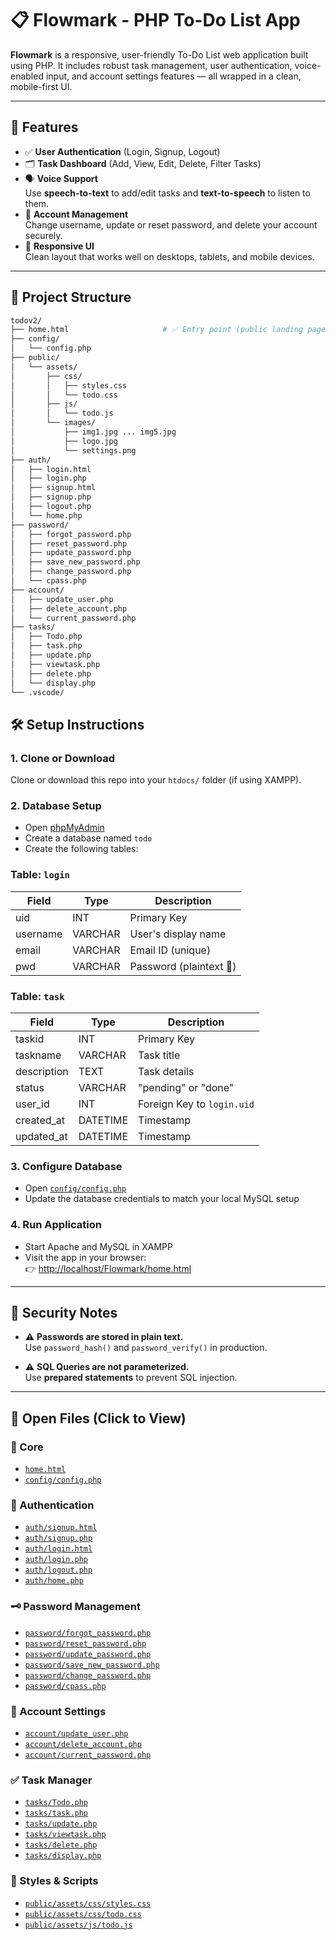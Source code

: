# 📋 Flowmark - PHP To-Do List App

**Flowmark** is a responsive, user-friendly To-Do List web application built using PHP. It includes robust task management, user authentication, voice-enabled input, and account settings features — all wrapped in a clean, mobile-first UI.

---

## 🚀 Features

- ✅ **User Authentication** (Login, Signup, Logout)
- 🗂️ **Task Dashboard** (Add, View, Edit, Delete, Filter Tasks)
- 🗣️ **Voice Support**  
  Use **speech-to-text** to add/edit tasks and **text-to-speech** to listen to them.
- 🔐 **Account Management**  
  Change username, update or reset password, and delete your account securely.
- 📱 **Responsive UI**  
  Clean layout that works well on desktops, tablets, and mobile devices.

---

## 📁 Project Structure

```bash
todov2/
├── home.html                     # ✅ Entry point (public landing page)
├── config/
│   └── config.php
├── public/
│   └── assets/
│       ├── css/
│       │   ├── styles.css
│       │   └── todo.css
│       ├── js/
│       │   └── todo.js
│       └── images/
│           ├── img1.jpg ... img5.jpg
│           ├── logo.jpg
│           └── settings.png
├── auth/
│   ├── login.html
│   ├── login.php
│   ├── signup.html
│   ├── signup.php
│   ├── logout.php
│   └── home.php
├── password/
│   ├── forgot_password.php
│   ├── reset_password.php
│   ├── update_password.php
│   ├── save_new_password.php
│   ├── change_password.php
│   └── cpass.php
├── account/
│   ├── update_user.php
│   ├── delete_account.php
│   └── current_password.php
├── tasks/
│   ├── Todo.php
│   ├── task.php
│   ├── update.php
│   ├── viewtask.php
│   ├── delete.php
│   └── display.php
└── .vscode/
```
## 🛠️ Setup Instructions

### 1. Clone or Download
Clone or download this repo into your `htdocs/` folder (if using XAMPP).

### 2. Database Setup
- Open [phpMyAdmin](http://localhost/phpmyadmin)
- Create a database named `todo`
- Create the following tables:

### Table: `login`

| Field     | Type    | Description          |
|-----------|---------|----------------------|
| uid       | INT     | Primary Key          |
| username  | VARCHAR | User's display name  |
| email     | VARCHAR | Email ID (unique)    |
| pwd       | VARCHAR | Password (plaintext 🔴) |

### Table: `task`

| Field        | Type     | Description                  |
|--------------|----------|------------------------------|
| taskid       | INT      | Primary Key                  |
| taskname     | VARCHAR  | Task title                   |
| description  | TEXT     | Task details                 |
| status       | VARCHAR  | "pending" or "done"          |
| user_id      | INT      | Foreign Key to `login.uid`   |
| created_at   | DATETIME | Timestamp                    |
| updated_at   | DATETIME | Timestamp                    |

### 3. Configure Database
- Open [`config/config.php`](config/config.php)
- Update the database credentials to match your local MySQL setup

### 4. Run Application
- Start Apache and MySQL in XAMPP
- Visit the app in your browser:  
  👉 [http://localhost/Flowmark/home.html](http://localhost/Flowmark/home.html)

---

## 🔐 Security Notes

- ⚠️ **Passwords are stored in plain text.**  
  Use `password_hash()` and `password_verify()` in production.

- ⚠️ **SQL Queries are not parameterized.**  
  Use **prepared statements** to prevent SQL injection.

---

## 📂 Open Files (Click to View)

### 🔧 Core
- [`home.html`](home.html)
- [`config/config.php`](config/config.php)

### 🔐 Authentication
- [`auth/signup.html`](auth/signup.html)
- [`auth/signup.php`](auth/signup.php)
- [`auth/login.html`](auth/login.html)
- [`auth/login.php`](auth/login.php)
- [`auth/logout.php`](auth/logout.php)
- [`auth/home.php`](auth/home.php)

### 🗝️ Password Management
- [`password/forgot_password.php`](password/forgot_password.php)
- [`password/reset_password.php`](password/reset_password.php)
- [`password/update_password.php`](password/update_password.php)
- [`password/save_new_password.php`](password/save_new_password.php)
- [`password/change_password.php`](password/change_password.php)
- [`password/cpass.php`](password/cpass.php)

### 👤 Account Settings
- [`account/update_user.php`](account/update_user.php)
- [`account/delete_account.php`](account/delete_account.php)
- [`account/current_password.php`](account/current_password.php)

### ✅ Task Manager
- [`tasks/Todo.php`](tasks/Todo.php)
- [`tasks/task.php`](tasks/task.php)
- [`tasks/update.php`](tasks/update.php)
- [`tasks/viewtask.php`](tasks/viewtask.php)
- [`tasks/delete.php`](tasks/delete.php)
- [`tasks/display.php`](tasks/display.php)

### 🎨 Styles & Scripts
- [`public/assets/css/styles.css`](public/assets/css/styles.css)
- [`public/assets/css/todo.css`](public/assets/css/todo.css)
- [`public/assets/js/todo.js`](public/assets/js/todo.js)
